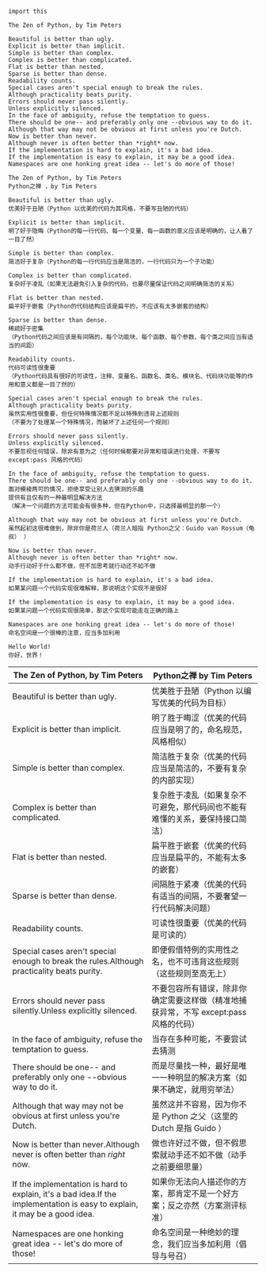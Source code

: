 ```
import this 

The Zen of Python, by Tim Peters

Beautiful is better than ugly.
Explicit is better than implicit.
Simple is better than complex.
Complex is better than complicated.
Flat is better than nested.
Sparse is better than dense.
Readability counts.
Special cases aren't special enough to break the rules.
Although practicality beats purity.
Errors should never pass silently.
Unless explicitly silenced.
In the face of ambiguity, refuse the temptation to guess.
There should be one-- and preferably only one --obvious way to do it.
Although that way may not be obvious at first unless you're Dutch.
Now is better than never.
Although never is often better than *right* now.
If the implementation is hard to explain, it's a bad idea.
If the implementation is easy to explain, it may be a good idea.
Namespaces are one honking great idea -- let's do more of those!

The Zen of Python, by Tim Peters
Python之禅 ，by Tim Peters

Beautiful is better than ugly.
优美好于丑陋（Python 以优美的代码为其风格，不要写丑陋的代码）

Explicit is better than implicit.
明了好于隐晦（Python的每一行代码、每一个变量、每一函数的意义应该是明确的，让人看了一目了然）

Simple is better than complex.
简洁好于复杂（Python的每一行代码应当是简洁的，一行代码只为一个子功能）

Complex is better than complicated.
复杂好于凌乱（如果无法避免引入复杂的代码，也要尽量保证代码之间明确简洁的关系）

Flat is better than nested.
扁平好于嵌套（Python的代码结构应该是扁平的，不应该有太多嵌套的结构）

Sparse is better than dense.
稀疏好于密集
（Python代码之间应该是有间隔的，每个功能块、每个函数、每个参数、每个类之间应当有适当的间距）

Readability counts.
代码可读性很重要
（Python代码具有很好的可读性，注释、变量名、函数名、类名、模块名、代码块功能等的作用和意义都是一目了然的）

Special cases aren't special enough to break the rules.
Although practicality beats purity.
虽然实用性很重要，但任何特殊情况都不足以特殊到违背上述规则
（不要为了处理某一个特殊情况，而破坏了上述任何一个规则）

Errors should never pass silently.
Unless explicitly silenced.
不要忽视任何错误，除非有意为之（任何时候都要对异常和错误进行处理，不要写 except:pass 风格的代码）

In the face of ambiguity, refuse the temptation to guess.
There should be one-- and preferably only one --obvious way to do it.
面对模棱两可的情况，拒绝享受让别人去猜测的乐趣
提供有且仅有的一种最明显解决方法
（解决一个问题的方法可能会有很多种，但在Python中，只选择最明显的那一个）

Although that way may not be obvious at first unless you're Dutch.
虽然起初这很难做到，除非你是荷兰人（荷兰人暗指 Python之父：Guido van Rossum（龟叔） ）

Now is better than never.
Although never is often better than *right* now.
动手行动好于什么都不做，但不加思考就行动还不如不做

If the implementation is hard to explain, it's a bad idea.
如果某问题一个代码实现很难解释，那说明这个实现不是很好

If the implementation is easy to explain, it may be a good idea.
如果某问题一个代码实现很简单，那这个实现可能走在正确的路上

Namespaces are one honking great idea -- let's do more of those!
命名空间是一个很棒的注意，应当多加利用

Hello World!
你好，世界！
```

| **The Zen of Python, by Tim Peters**                         | **Python之禅 by Tim Peters**                                 |
| ------------------------------------------------------------ | ------------------------------------------------------------ |
| Beautiful is better than ugly.                               | 优美胜于丑陋（Python 以编写优美的代码为目标）                |
| Explicit is better than implicit.                            | 明了胜于晦涩（优美的代码应当是明了的，命名规范，风格相似）   |
| Simple is better than complex.                               | 简洁胜于复杂（优美的代码应当是简洁的，不要有复杂的内部实现） |
| Complex is better than complicated.                          | 复杂胜于凌乱（如果复杂不可避免，那代码间也不能有难懂的关系，要保持接口简洁） |
| Flat is better than nested.                                  | 扁平胜于嵌套（优美的代码应当是扁平的，不能有太多的嵌套）     |
| Sparse is better than dense.                                 | 间隔胜于紧凑（优美的代码有适当的间隔，不要奢望一行代码解决问题） |
| Readability counts.                                          | 可读性很重要（优美的代码是可读的）                           |
| Special cases aren't special enough to break the rules.Although practicality beats purity. | 即便假借特例的实用性之名，也不可违背这些规则（这些规则至高无上） |
| Errors should never pass silently.Unless explicitly silenced. | 不要包容所有错误，除非你确定需要这样做（精准地捕获异常，不写 except:pass 风格的代码） |
| In the face of ambiguity, refuse the temptation to guess.    | 当存在多种可能，不要尝试去猜测                               |
| There should be one-- and preferably only one --obvious way to do it. | 而是尽量找一种，最好是唯一一种明显的解决方案（如果不确定，就用穷举法） |
| Although that way may not be obvious at first unless you're Dutch. | 虽然这并不容易，因为你不是 Python 之父（这里的 Dutch 是指 Guido ） |
| Now is better than never.Although never is often better than *right* now. | 做也许好过不做，但不假思索就动手还不如不做（动手之前要细思量） |
| If the implementation is hard to explain, it's a bad idea.If the implementation is easy to explain, it may be a good idea. | 如果你无法向人描述你的方案，那肯定不是一个好方案；反之亦然（方案测评标准） |
| Namespaces are one honking great idea -- let's do more of those! | 命名空间是一种绝妙的理念，我们应当多加利用（倡导与号召）     |

